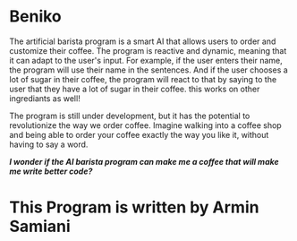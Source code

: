 # Beniko
The artificial barista program is a smart AI that allows users to order and customize their coffee. The program is reactive and dynamic, meaning that it can adapt to the user's input. For example, if the user enters their name, the program will use their name in the sentences. And if the user chooses a lot of sugar in their coffee, the program will react to that by saying to the user that they have a lot of sugar  in their coffee. this works on other ingrediants as well!

The program is still under development, but it has the potential to revolutionize the way we order coffee. Imagine walking into a coffee shop and being able to order your coffee exactly the way you like it, without having to say a word.

***I wonder if the AI barista program can make me a coffee that will make me write better code?***
# This Program is written by Armin Samiani
